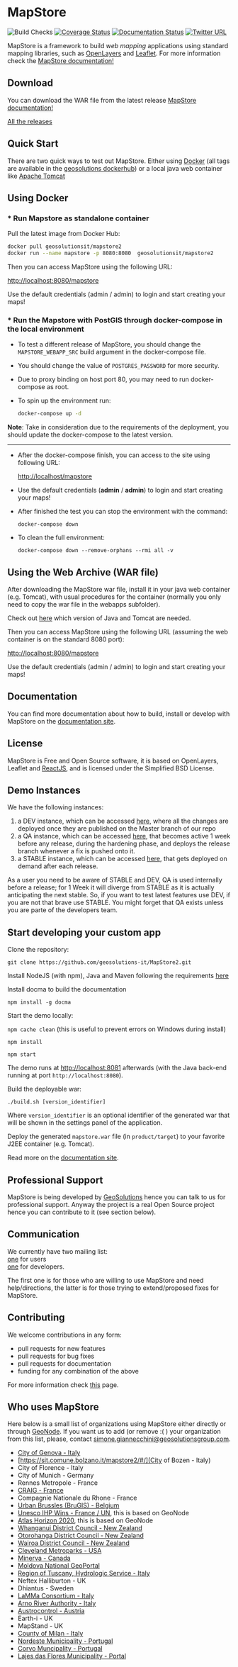 # MapStore

![Build Checks](https://github.com/geosolutions-it/MapStore2/actions/workflows/CI.yml/badge.svg?branch=master)
[![Coverage Status](https://coveralls.io/repos/github/geosolutions-it/MapStore2/badge.svg?branch=master)](https://coveralls.io/github/geosolutions-it/MapStore2?branch=master)
[![Documentation Status](https://readthedocs.org/projects/mapstore/badge/?version=latest)](https://docs.mapstore.geosolutionsgroup.com/en/latest/?badge=latest)
[![Twitter URL](https://img.shields.io/twitter/url/https/twitter.com/fold_left.svg?style=social&label=Follow%20%40mapstore2)](https://twitter.com/mapstore2)

MapStore is a framework to build *web mapping* applications using standard mapping libraries, such as <a href="http://openlayers.org/" target="_blank">OpenLayers</a> and <a href="http://leafletjs.com/" target="_blank">Leaflet</a>. For more information check the <a href="https://docs.mapstore.geosolutionsgroup.com/en/latest/" target="_blank">MapStore documentation!</a>

## Download

You can download the WAR file from the latest release [MapStore documentation!](https://docs.mapstore.geosolutionsgroup.com/en/latest/)

[All the releases](https://github.com/geosolutions-it/MapStore2/releases)

## Quick Start

There are two quick ways to test out MapStore. Either using <a href="https://www.docker.com/" target="_blank">Docker</a> (all tags are available in the [geosolutions dockerhub](https://hub.docker.com/r/geosolutionsit/mapstore2/tags?page=1&ordering=last_updated)) or a local java web container like <a href="http://tomcat.apache.org/" target="_blank">Apache Tomcat</a>

## Using Docker

### * Run Mapstore as standalone container

Pull the latest image from Docker Hub:

```sh
docker pull geosolutionsit/mapstore2
docker run --name mapstore -p 8080:8080  geosolutionsit/mapstore2
```

Then you can access MapStore using the following URL:

[http://localhost:8080/mapstore](http://localhost:8080/mapstore)

Use the default credentials (admin / admin) to login and start creating your maps!

### * Run the Mapstore with PostGIS through docker-compose in the local environment

- To test a different release of MapStore, you should change the `MAPSTORE_WEBAPP_SRC` build argument in the docker-compose file.
- You should change the value of `POSTGRES_PASSWORD` for more security.
- Due to proxy binding on host port 80, you may need to run docker-compose as root.
- To spin up the environment run:

  ```sh
  docker-compose up -d
  ```

**Note**: Take in consideration due to the requirements of the deployment, you should update the docker-compose to the latest version.

---

- After the docker-compose finish, you can access to the site using following URL:

  [http://localhost/mapstore](http://localhost/mapstore)

- Use the default credentials (**admin** / **admin**) to login and start creating your maps!
- After finished the test you can stop the environment with the command:

    ```shell
    docker-compose down
    ```

- To clean the full environment:

    ```shell
    docker-compose down --remove-orphans --rmi all -v
    ```

## Using the Web Archive (WAR file)

After downloading the MapStore war file, install it in your java web container (e.g. Tomcat), with usual procedures for the container (normally you only need to copy the war file in the webapps subfolder).

Check out <a href="https://docs.mapstore.geosolutionsgroup.com/en/latest/developer-guide/requirements/" target="_blank">here</a> which version of Java and Tomcat are needed.

Then you can access MapStore using the following URL (assuming the web container is on the standard 8080 port):

[http://localhost:8080/mapstore](http://localhost:8080/mapstore)

Use the default credentials (admin / admin) to login and start creating your maps!

## Documentation

You can find more documentation about how to build, install or develop with MapStore on the <a href="https://docs.mapstore.geosolutionsgroup.com/en/latest/" target="_blank">documentation site</a>.

## License

MapStore is Free and Open Source software, it is based on OpenLayers, Leaflet and <a href="https://facebook.github.io/react/" target="_blank">ReactJS</a>, and is licensed under the Simplified BSD License.

## Demo Instances

We have the following instances:

1. a DEV instance, which can be accessed <a href="https://dev-mapstore.geosolutionsgroup.com/" target="_blank">here</a>, where all the changes are deployed once they are published on the Master branch of our repo
2. a QA instance, which can be accessed  <a href="https://qa-mapstore.geosolutionsgroup.com/" target="_blank">here</a>, that becomes active 1 week before any release, during the hardening phase, and deploys the release branch whenever a fix is pushed onto it.
3. a STABLE instance, which can be accessed <a href="https://mapstore.geosolutionsgroup.com/" target="_blank">here</a>, that gets deployed on demand after each release.

As a user you need to be aware of STABLE and DEV, QA is used internally before a release; for 1 Week it will diverge from STABLE as it is actually anticipating the next stable.
So, if you want to test latest features use DEV, if you are not that brave use STABLE. You might forget that QA exists unless you are parte of the developers team.

## Start developing your custom app

Clone the repository:

`git clone https://github.com/geosolutions-it/MapStore2.git`

Install NodeJS (with npm), Java and Maven following the requirements [here](https://docs.mapstore.geosolutionsgroup.com/en/latest/developer-guide/requirements/)

Install docma to build the documentation

`npm install -g docma`

Start the demo locally:

`npm cache clean` (this is useful to prevent errors on Windows during install)

`npm install`

`npm start`

The demo runs at [http://localhost:8081](http://localhost:8081) afterwards (with the Java back-end running at port `http://localhost:8080`).

Build the deployable war:

`./build.sh [version_identifier]`

Where `version_identifier` is an optional identifier of the generated war that will be shown in the settings panel of the application.

Deploy the generated `mapstore.war` file (in `product/target`) to your favorite J2EE container (e.g. Tomcat).

Read more on the <a href="https://docs.mapstore.geosolutionsgroup.com/en/latest/" target="_blank">documentation site</a>.

## Professional Support

MapStore is being developed by <a href="http://www.geosolutionsgroup.com/" target="_blank">GeoSolutions</a> hence you can talk to us for professional support. Anyway the project is a real Open Source project hence you can contribute to it (see section below).

## Communication

We currently have two mailing list:  <br>
<a href="https://groups.google.com/d/forum/mapstore-users" target="_blank">one</a> for users <br>
<a href="https://groups.google.com/d/forum/mapstore-developers" target="_blank">one</a> for developers.

The first one is for those who are willing to use MapStore and need help/directions, the latter is for those trying to extend/proposed fixes for MapStore.

## Contributing

We welcome contributions in any form:

- pull requests for new features
- pull requests for bug fixes
- pull requests for documentation
- funding for any combination of the above

For more information check <a href="https://github.com/geosolutions-it/MapStore2/blob/master/CONTRIBUTING.md" target="_blank">this</a> page.

## Who uses MapStore

Here below is a small list of organizations using MapStore either directly or through [GeoNode](https://geonode.org/). If you want us to add (or remove :( ) your organization from this list, please, contact simone.giannecchini@geosolutionsgroup.com.

- [City of Genova - Italy](https://mappe.comune.genova.it/MapStore2/#/)
- [https://sit.comune.bolzano.it/mapstore2/#/](City of Bozen - Italy)
- City of Florence - Italy
- City of Munich - Germany
- Rennes Metropole - France
- [CRAIG - France](https://ids.craig.fr/mapstore/#/)
- Compagnie Nationale du Rhone - France
- [Urban Brussles (BruGIS) - Belgium](https://gis.urban.brussels/brugis/#/)
- [Unesco IHP Wins - France / UN](http://ihp-wins.unesco.org/#/), this is based on GeoNode
- [Atlas Horizon 2020](http://www.atlas-horizon2020.eu/), this is based on GeoNode
- [Whanganui District Council - New Zealand](https://data.whanganui.govt.nz/mapstore2-whanganuidc/#/)
- [Otorohanga District Council - New Zealand](https://maps.otodc.govt.nz)
- [Wairoa District Council - New Zealand](https://maps.wairoadc.govt.nz/#/)
- [Cleveland Metroparks - USA](https://mapstore.cmparks.net/)
- [Minerva - Canada](https://cczis.minervaintelligence.com/)
- [Moldova National GeoPortal](http://www.moldova-map.md/)
- [Region of Tuscany, Hydrologic Service - Italy](https://webgis.sir.toscana.it/mapstore/#/)
- Neftex Halliburton - UK
- Dhiantus - Sweden
- [LaMMa Consortium - Italy](https://geoportale.lamma.rete.toscana.it/difesa_suolo/#/)
- [Arno River Authority - Italy](https://geodata.appenninosettentrionale.it/mapstore/)
- [Austrocontrol - Austria](https://sdimd-free.austrocontrol.at/mapstore/)
- Earth-i - UK
- MapStand - UK
- [County of Milan - Italy](https://inlineainfrastrutture.cittametropolitana.mi.it/mapstore)
- [Nordeste Municipality - Portugal](https://sigweb.cmnordeste.pt/mapstore/#/)
- [Corvo Muncipality - Portugal](https://geocorvo.pt/mapstore/#/)
- [Lajes das Flores Municipality - Portal](https://sigweb.cmlajesdasflores.pt/#/)
